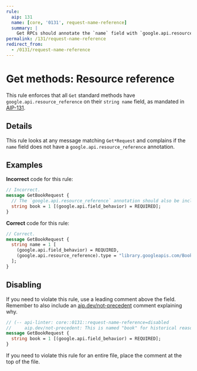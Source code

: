 ```yaml
---
rule:
  aip: 131
  name: [core, '0131', request-name-reference]
  summary: |
    Get RPCs should annotate the `name` field with `google.api.resource_reference`.
permalink: /131/request-name-reference
redirect_from:
  - /0131/request-name-reference
---
```


# Get methods: Resource reference

This rule enforces that all `Get` standard methods have
`google.api.resource_reference` on their `string name` field, as mandated in
[AIP-131][].

## Details

This rule looks at any message matching `Get*Request` and complains if the
`name` field does not have a `google.api.resource_reference` annotation.

## Examples

**Incorrect** code for this rule:

```proto
// Incorrect.
message GetBookRequest {
  // The `google.api.resource_reference` annotation should also be included.
  string book = 1 [(google.api.field_behavior) = REQUIRED];
}
```

**Correct** code for this rule:

```proto
// Correct.
message GetBookRequest {
  string name = 1 [
    (google.api.field_behavior) = REQUIRED,
    (google.api.resource_reference).type = "library.googleapis.com/Book"
  ];
}
```

## Disabling

If you need to violate this rule, use a leading comment above the field.
Remember to also include an [aip.dev/not-precedent][] comment explaining why.

```proto
// (-- api-linter: core::0131::request-name-reference=disabled
//     aip.dev/not-precedent: This is named "book" for historical reasons. --)
message GetBookRequest {
  string book = 1 [(google.api.field_behavior) = REQUIRED];
}
```

If you need to violate this rule for an entire file, place the comment at the
top of the file.

[aip-131]: https://aip.dev/131
[aip.dev/not-precedent]: https://aip.dev/not-precedent
